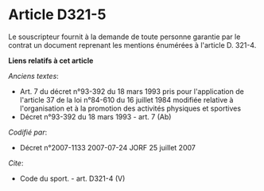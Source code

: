 # Article D321-5

Le souscripteur fournit à la demande de toute personne garantie par le contrat un document reprenant les mentions énumérées à
l'article D. 321-4.

**Liens relatifs à cet article**

_Anciens textes_:

  - Art. 7 du décret n°93-392 du 18 mars 1993 pris pour l'application de l'article 37 de la loi n°84-610 du 16 juillet 1984 modifiée relative à l'organisation et à la promotion des activités physiques et sportives
  - Décret n°93-392 du 18 mars 1993 - art. 7 (Ab)

_Codifié par_:

  - Décret n°2007-1133 2007-07-24 JORF 25 juillet 2007

_Cite_:

  - Code du sport. - art. D321-4 (V)

